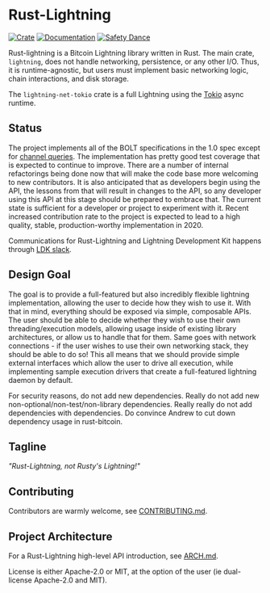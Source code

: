 Rust-Lightning
==============

[![Crate](https://img.shields.io/crates/v/lightning.svg?logo=rust)](https://crates.io/crates/lightning)
[![Documentation](https://img.shields.io/static/v1?logo=read-the-docs&label=docs.rs&message=lightning&color=informational)](https://docs.rs/lightning/)
[![Safety Dance](https://img.shields.io/badge/unsafe-forbidden-success.svg)](https://github.com/rust-secure-code/safety-dance/)

Rust-lightning is a Bitcoin Lightning library written in Rust. The main crate,
`lightning`, does not handle networking, persistence, or any other I/O. Thus,
it is runtime-agnostic, but users must implement basic networking logic, chain
interactions, and disk storage.

The `lightning-net-tokio` crate is a full Lightning using the
[Tokio](https://github.com/tokio-rs/tokio) async runtime.

Status
------

The project implements all of the BOLT specifications in the 1.0 spec except
for [channel queries](https://github.com/lightningnetwork/lightning-rfc/blob/master/07-routing-gossip.md#query-messages). The
implementation has pretty good test coverage that is expected to continue to
improve. There are a number of internal refactorings being done now that will
make the code base more welcoming to new contributors. It is also anticipated
that as developers begin using the API, the lessons from that will result in
changes to the API, so any developer using this API at this stage should be prepared
to embrace that. The current state is sufficient for a developer or project to
experiment with it. Recent increased contribution rate to the project is expected
to lead to a high quality, stable, production-worthy implementation in 2020.

Communications for Rust-Lightning and Lightning Development Kit happens through
[LDK slack](http://lightningdevkit.org/).

Design Goal
-----------

The goal is to provide a full-featured but also incredibly flexible lightning
implementation, allowing the user to decide how they wish to use it. With that
in mind, everything should be exposed via simple, composable APIs. The user
should be able to decide whether they wish to use their own threading/execution
models, allowing usage inside of existing library architectures, or allow us to
handle that for them. Same goes with network connections - if the user wishes
to use their own networking stack, they should be able to do so! This all means
that we should provide simple external interfaces which allow the user to drive
all execution, while implementing sample execution drivers that create a
full-featured lightning daemon by default.

For security reasons, do not add new dependencies. Really do not add new
non-optional/non-test/non-library dependencies. Really really do not add
dependencies with dependencies. Do convince Andrew to cut down dependency usage
in rust-bitcoin.


Tagline
-------

*"Rust-Lightning, not Rusty's Lightning!"*

Contributing
------------

Contributors are warmly welcome, see [CONTRIBUTING.md](CONTRIBUTING.md).

Project Architecture
---------------------

For a Rust-Lightning high-level API introduction, see [ARCH.md](ARCH.md).

License is either Apache-2.0 or MIT, at the option of the user (ie dual-license
Apache-2.0 and MIT).
